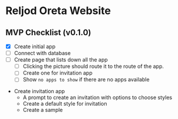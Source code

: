 # Reljod Oreta Website

## MVP Checklist (v0.1.0)
- [x] Create initial app
- [ ] Connect with database
- [ ] Create page that lists down all the app
    - [ ] Clicking the picture should route it to the route of the app.
    - [ ] Create one for invitation app
    - [ ] Show `no apps to show` if there are no apps available
- Create invitation app
    - A prompt to create an invitation with options to choose styles
    - Create a default style for invitation
    - Create a sample
